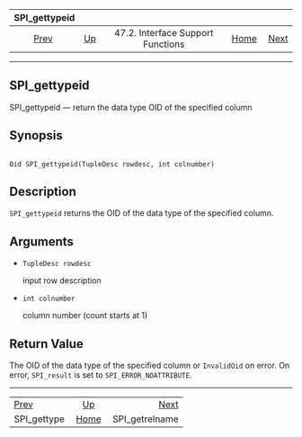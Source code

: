 <!--?xml version="1.0" encoding="UTF-8" standalone="no"?-->

|                SPI\_gettypeid               |                                                                      |                                   |                                                       |                                                   |
| :-----------------------------------------: | :------------------------------------------------------------------- | :-------------------------------: | ----------------------------------------------------: | ------------------------------------------------: |
| [Prev](spi-spi-gettype.html "SPI_gettype")  | [Up](spi-interface-support.html "47.2. Interface Support Functions") | 47.2. Interface Support Functions | [Home](index.html "PostgreSQL 17devel Documentation") |  [Next](spi-spi-getrelname.html "SPI_getrelname") |

***

[]()

## SPI\_gettypeid

SPI\_gettypeid — return the data type OID of the specified column

## Synopsis

```

Oid SPI_gettypeid(TupleDesc rowdesc, int colnumber)
```

## Description

`SPI_gettypeid` returns the OID of the data type of the specified column.

## Arguments

*   `TupleDesc rowdesc`

    input row description

*   `int colnumber`

    column number (count starts at 1)

## Return Value

The OID of the data type of the specified column or `InvalidOid` on error. On error, `SPI_result` is set to `SPI_ERROR_NOATTRIBUTE`.

***

|                                             |                                                                      |                                                   |
| :------------------------------------------ | :------------------------------------------------------------------: | ------------------------------------------------: |
| [Prev](spi-spi-gettype.html "SPI_gettype")  | [Up](spi-interface-support.html "47.2. Interface Support Functions") |  [Next](spi-spi-getrelname.html "SPI_getrelname") |
| SPI\_gettype                                |         [Home](index.html "PostgreSQL 17devel Documentation")        |                                   SPI\_getrelname |
